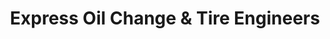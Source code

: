 ---
title: "Express Oil Change & Tire Engineers"
url: /clemmons/express-oil-change-und-tire-engineers/
shop: Reifen
---